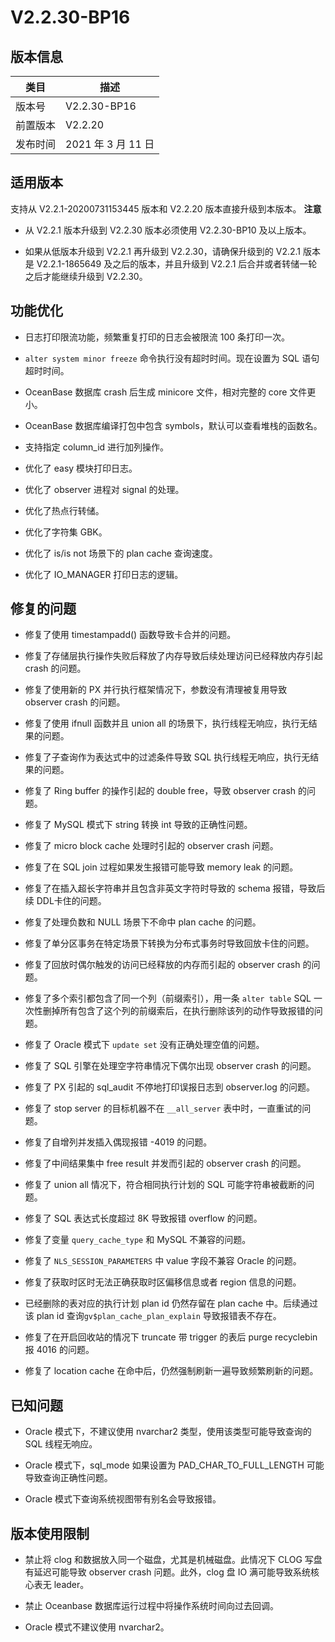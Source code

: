 V2.2.30-BP16 
=================================



版本信息 
-------------------------



|  类目  |       描述        |
|------|-----------------|
| 版本号  | V2.2.30-BP16    |
| 前置版本 | V2.2.20         |
| 发布时间 | 2021 年 3 月 11 日 |



适用版本 
-------------------------

支持从 V2.2.1-20200731153445 版本和 V2.2.20 版本直接升级到本版本。
**注意**



* 从 V2.2.1 版本升级到 V2.2.30 版本必须使用 V2.2.30-BP10 及以上版本。

  

* 如果从低版本升级到 V2.2.1 再升级到 V2.2.30，请确保升级到的 V2.2.1 版本是 V2.2.1-1865649 及之后的版本，并且升级到 V2.2.1 后合并或者转储一轮之后才能继续升级到 V2.2.30。

  




功能优化 
-------------------------

* 日志打印限流功能，频繁重复打印的日志会被限流 100 条打印一次。

  

* `alter system minor freeze` 命令执行没有超时时间。现在设置为 SQL 语句超时时间。

  

* OceanBase 数据库 crash 后生成 minicore 文件，相对完整的 core 文件更小。

  

* OceanBase 数据库编译打包中包含 symbols，默认可以查看堆栈的函数名。

  

* 支持指定 column_id 进行加列操作。

  

* 优化了 easy 模块打印日志。

  

* 优化了 observer 进程对 signal 的处理。

  

* 优化了热点行转储。

  

* 优化了字符集 GBK。

  

* 优化了 is/is not 场景下的 plan cache 查询速度。

  

* 优化了 IO_MANAGER 打印日志的逻辑。

  




修复的问题 
--------------------------

* 修复了使用 timestampadd() 函数导致卡合并的问题。

  

* 修复了存储层执行操作失败后释放了内存导致后续处理访问已经释放内存引起 crash 的问题。

  

* 修复了使用新的 PX 并行执行框架情况下，参数没有清理被复用导致 observer crash 的问题。

  

* 修复了使用 ifnull 函数并且 union all 的场景下，执行线程无响应，执行无结果的问题。

  

* 修复了子查询作为表达式中的过滤条件导致 SQL 执行线程无响应，执行无结果的问题。

  

* 修复了 Ring buffer 的操作引起的 double free，导致 observer crash 的问题。

  

* 修复了 MySQL 模式下 string 转换 int 导致的正确性问题。

  

* 修复了 micro block cache 处理时引起的 observer crash 问题。

  

* 修复了在 SQL join 过程如果发生报错可能导致 memory leak 的问题。

  

* 修复了在插入超长字符串并且包含非英文字符时导致的 schema 报错，导致后续 DDL卡住的问题。

  

* 修复了处理负数和 NULL 场景下不命中 plan cache 的问题。

  

* 修复了单分区事务在特定场景下转换为分布式事务时导致回放卡住的问题。

  

* 修复了回放时偶尔触发的访问已经释放的内存而引起的 observer crash 的问题。

  

* 修复了多个索引都包含了同一个列（前缀索引），用一条 `alter table` SQL 一次性删掉所有包含了这个列的前缀索后，在执行删除该列的动作导致报错的问题。

  

* 修复了 Oracle 模式下 `update set` 没有正确处理空值的问题。

  

* 修复了 SQL 引擎在处理空字符串情况下偶尔出现 observer crash 的问题。

  

* 修复了 PX 引起的 sql_audit 不停地打印误报日志到 observer.log 的问题。

  

* 修复了 stop server 的目标机器不在 `__all_server` 表中时，一直重试的问题。

  

* 修复了自增列并发插入偶现报错 -4019 的问题。

  

* 修复了中间结果集中 free result 并发而引起的 observer crash 的问题。

  

* 修复了 union all 情况下，符合相同执行计划的 SQL 可能字符串被截断的问题。

  

* 修复了 SQL 表达式长度超过 8K 导致报错 overflow 的问题。

  

* 修复了变量 `query_cache_type` 和 MySQL 不兼容的问题。

  

* 修复了 `NLS_SESSION_PARAMETERS` 中 value 字段不兼容 Oracle 的问题。

  

* 修复了获取时区时无法正确获取时区偏移信息或者 region 信息的问题。

  

* 已经删除的表对应的执行计划 plan id 仍然存留在 plan cache 中。后续通过该 plan id 查询`gv$plan_cache_plan_explain` 导致报错表不存在。

  

* 修复了在开启回收站的情况下 truncate 带 trigger 的表后 purge recyclebin 报 4016 的问题。

  

* 修复了 location cache 在命中后，仍然强制刷新一遍导致频繁刷新的问题。

  




已知问题 
-------------------------

* Oracle 模式下，不建议使用 nvarchar2 类型，使用该类型可能导致查询的 SQL 线程无响应。

  

* Oracle 模式下，sql_mode 如果设置为 PAD_CHAR_TO_FULL_LENGTH 可能导致查询正确性问题。

  

* Oracle 模式下查询系统视图带有别名会导致报错。

  




版本使用限制 
---------------------------

* 禁止将 clog 和数据放入同一个磁盘，尤其是机械磁盘。此情况下 CLOG 写盘有延迟可能导致 observer crash 问题。此外，clog 盘 IO 满可能导致系统核心表无 leader。

  

* 禁止 Oceanbase 数据库运行过程中将操作系统时间向过去回调。

  

* Oracle 模式不建议使用 nvarchar2。

  



